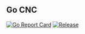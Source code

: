 ## Go CNC

[![Go Report Card](https://goreportcard.com/badge/github.com/lemwill/goCnc)](https://goreportcard.com/report/github.com/lemwill/goCnc) [![Release](https://img.shields.io/github/release/golang-standards/project-layout.svg?style=flat-square)](https://github.com/golang-standards/project-layout/releases/latest)
